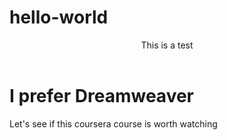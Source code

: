 # hello-world

<header>This is a test</header>

<body>
  
  <main>
  
  <h1>I prefer Dreamweaver</h1>
  <p> Let's see if this coursera course is worth watching</p>
